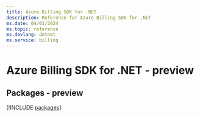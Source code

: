 ```yaml
---
title: Azure Billing SDK for .NET
description: Reference for Azure Billing SDK for .NET
ms.date: 04/01/2024
ms.topic: reference
ms.devlang: dotnet
ms.service: billing
---
```

# Azure Billing SDK for .NET - preview
## Packages - preview
[!INCLUDE [packages](billing-index.md)]